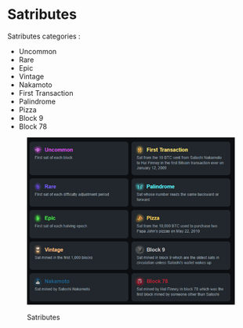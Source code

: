 # Satributes

Satributes categories :&#x20;

* Uncommon
* Rare
* Epic
* Vintage
* Nakamoto
* First Transaction
* Palindrome
* Pizza
* Block 9
* Block 78



<figure><img src=".gitbook/assets/Sattributes.PNG" alt=""><figcaption><p>Satributes</p></figcaption></figure>
